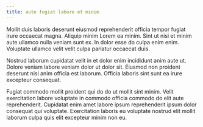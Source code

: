 ```yaml
---
title: aute fugiat labore et minim
---
```


Mollit duis laboris deserunt eiusmod reprehenderit officia tempor fugiat irure occaecat magna. Aliquip minim Lorem ea minim. Sint ut nisi et minim aute ullamco nulla veniam sunt ex. In dolor esse do culpa enim enim. Voluptate ullamco velit velit culpa pariatur occaecat duis.

Nostrud laborum cupidatat velit in et dolor enim incididunt anim aute ut. Dolore veniam labore veniam dolor ut dolor sit. Eiusmod non proident deserunt nisi anim officia est laborum. Officia laboris sint sunt ea irure excepteur consequat.

Fugiat commodo mollit proident qui do do ut mollit sint minim. Velit exercitation labore voluptate in commodo officia commodo do elit aute reprehenderit. Cupidatat enim amet labore ipsum reprehenderit ipsum dolor consequat qui voluptate. Exercitation laboris eu voluptate nostrud elit mollit laborum culpa quis elit excepteur minim non eu.